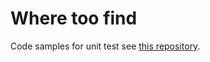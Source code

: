 # Where too find

Code samples for unit test see [this repository](https://github.com/karenpayneoregon/dotnet-vbnet-unit-testing).